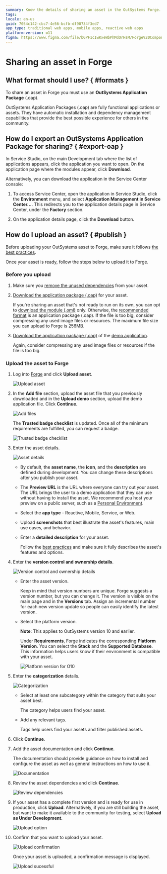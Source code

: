 ```yaml
---
summary: Know the details of sharing an asset in the OutSystems Forge.
tags:
locale: en-us
guid: 7054c142-cbc7-4e56-bcfb-df90734f3ed7
app_type: traditional web apps, mobile apps, reactive web apps
platform-version: o11
figma: https://www.figma.com/file/bGPF1cIwKxeWbPhMdOrHsM/Forge%20Components?node-id=801:320
---
```


# Sharing an asset in Forge

## What format should I use? { #formats }

To share an asset in Forge you must use an **OutSystems Application Package** (.oap).

OutSystems Application Packages (.oap) are fully functional applications or assets. They have automatic installation and dependency management capabilities that provide the best possible experience for others in the community.


## How do I export an OutSystems Application Package for sharing? { #export-oap }

In Service Studio, on the main Development tab where the list of applications appears, click the application you want to open. On the application page where the modules appear, click **Download**.

Alternatively, you can download the application in the Service Center console:

1. To access Service Center, open the application in Service Studio, click the **Environment** menu, and select **Application Management in Service Center...**. This redirects you to the application details page in Service Center, under the **Factory** section.

1. On the application details page, click the **Download** button.


## How do I upload an asset? { #publish }

Before uploading your OutSystems asset to Forge, make sure it follows [the best practices](https://success.outsystems.com/Documentation/Best_Practices/Development/Forge_components_best_practices).

Once your asset is ready, follow the steps below to upload it to Forge.

### Before you upload

1. Make sure you [remove the unused dependencies](https://success.outsystems.com/Documentation/11/Getting_started/Service_Studio_Tips_and_Tricks#Make_sure_you_Remove_Unused_Dependencies) from your asset.

1. [Download the application package (.oap)](#export-oap) for your asset. 

    If you're sharing an asset that's not ready to run on its own, you can opt to [download the module (.oml)](#export-oml) only. Otherwise, the [recommended format](#formats) is an application package (.oap). If the file is too big, consider compressing any used image files or resources. The maximum file size you can upload to Forge is 256MB.

1. [Download the application package (.oap)](#export-oap) of the [demo application](https://success.outsystems.com/Documentation/Best_Practices/Development/Forge_components_best_practices#demo). 

    Again, consider compressing any used image files or resources if the file is too big.

### Upload the asset to Forge

1. Log into [Forge](https://www.outsystems.com/forge/) and click **Upload asset**.

    ![Upload asset](images/upload-asset-fg.png)

1. In the **Add file** section, upload the asset file that you previously downloaded and in the **Upload demo** section, upload the demo application file. Click **Continue**. 

    ![Add files](images/add-files-fg.png)

    The **Trusted badge checklist** is updated. Once all of the minimum requirements are fulfilled, you can request a badge.

    ![Trusted badge checklist](images/checklist-fg.png)

1. Enter the asset details.

    ![Asset details](images/asset-details-fg.png)

    * By default, the **asset name**, the **icon**, and the **description** are defined during development. You can change these descriptions after you publish your asset.

    * The **Preview URL** is the URL where everyone can try out your asset. The URL brings the user to a demo application that they can use without having to install the asset. We recommend you host your preview on a public server, such as a [Personal Environment](https://success.outsystems.com/Support/Licensing/What_is_an_OutSystems_Personal_Environment).

    * Select the **app type** - Reactive, Mobile, Service, or Web.

    * Upload **screenshots** that best illustrate the asset's features, main use cases, and behavior.
    
    * Enter a **detailed description** for your asset.
        
        Follow the [best practices](https://success.outsystems.com/Documentation/Best_Practices/Development/Forge_components_best_practices#name-desc) and make sure it fully describes the asset's features and options.

1. Enter the **version control and ownership details**. 

    ![Version control and ownership details](images/version-control-fg.png)

    * Enter the asset version.
        
        Keep in mind that version numbers are unique. Forge suggests a version number, but you can change it. The version is visible on the main page and in the **Versions** tab. Assign an incremental number for each new version update so people can easily identify the latest version.

    * Select the platform version.

        **Note**: This applies to OutSystems version 10 and earlier.

        Under **Requirements**, Forge indicates the corresponding **Platform Version**. You can select the **Stack** and the **Supported Database**. This information helps users know if their environment is compatible with your asset.

        ![Platform version for O10](images/version-control-o10-fg.png)

1. Enter the **categorization** details. 

    ![Categorization](images/categorization-fg.png)

    * Select at least one subcategory within the category that suits your asset best. 
    
        The category helps users find your asset.

    * Add any relevant tags. 
        
        Tags help users find your assets and filter published assets.

1. Click **Continue**.

1. Add the asset documentation and click **Continue**.

    The documentation should provide guidance on how to install and configure the asset as well as general instructions on how to use it.

    ![Documentation](images/documentation-fg.png)

1. Review the asset dependencies and click **Continue**.

    ![Review dependencies](images/dependencies-fg.png)

1. If your asset has a complete first version and is ready for use in production, click **Upload**. Alternatively, if you are still building the asset, but want to make it available to the community for testing, select **Upload as Under Development**.

    ![Upload option](images/upload-option-fg.png)

1. Confirm that you want to upload your asset.

    ![Upload confirmation](images/upload-confirmation-fg.png)

    Once your asset is uploaded, a confirmation message is displayed. 

    ![Upload sucessful](images/upload-successful-fg.png)
